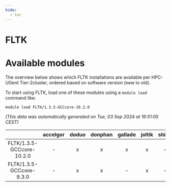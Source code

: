 ```yaml
---
hide:
  - toc
---
```


FLTK
====

# Available modules


The overview below shows which FLTK installations are available per HPC-UGent Tier-2cluster, ordered based on software version (new to old).

To start using FLTK, load one of these modules using a `module load` command like:

```shell
module load FLTK/1.3.5-GCCcore-10.2.0
```

*(This data was automatically generated on Tue, 03 Sep 2024 at 16:51:05 CEST)*  

| |accelgor|doduo|donphan|gallade|joltik|shinx|skitty|
| :---: | :---: | :---: | :---: | :---: | :---: | :---: | :---: |
|FLTK/1.3.5-GCCcore-10.2.0|-|x|x|x|x|-|x|
|FLTK/1.3.5-GCCcore-9.3.0|-|x|x|-|x|-|x|

